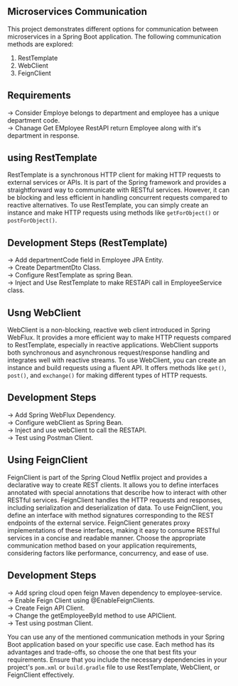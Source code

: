 Microservices Communication
-----------------------------

This project demonstrates different options for communication between microservices in a Spring Boot application. The following communication methods are explored:

1. RestTemplate
2. WebClient
3. FeignClient

Requirements
--------------------------------
-> Consider Employe belongs to department and employee has a unique department code.     
-> Chanage Get EMployee RestAPI return Employee along with it's department in response.

using RestTemplate
-------------------
RestTemplate is a synchronous HTTP client for making HTTP requests to external services or APIs. It is part of the Spring framework and provides a straightforward way to communicate with RESTful services. However, it can be blocking and less efficient in handling concurrent requests compared to reactive alternatives.
To use RestTemplate, you can simply create an instance and make HTTP requests using methods like `getForObject()` or `postForObject()`.

Development Steps (RestTemplate)
----------------------------------
-> Add departmentCode field in Employee JPA Entity.       
-> Create DepartmentDto Class.                        
-> Configure RestTemplate as spring Bean.                       
-> Inject and Use RestTemplate to make RESTAPi call in EmployeeService class.           

Usng WebClient
------------------
WebClient is a non-blocking, reactive web client introduced in Spring WebFlux. It provides a more efficient way to make HTTP requests compared to RestTemplate, especially in reactive applications. WebClient supports both synchronous and asynchronous request/response handling and integrates well with reactive streams.
To use WebClient, you can create an instance and build requests using a fluent API. It offers methods like `get()`, `post()`, and `exchange()` for making different types of HTTP requests.

Development Steps
-------------------
-> Add Spring WebFlux Dependency.    
-> Configure webClient as Spring Bean.    
-> Inject and use webClient to call the RESTAPI.      
-> Test using Postman Client.  

Using FeignClient
-------------------
FeignClient is part of the Spring Cloud Netflix project and provides a declarative way to create REST clients. It allows you to define interfaces annotated with special annotations that describe how to interact with other RESTful services. FeignClient handles the HTTP requests and responses, including serialization and deserialization of data.
To use FeignClient, you define an interface with method signatures corresponding to the REST endpoints of the external service. FeignClient generates proxy implementations of these interfaces, making it easy to consume RESTful services in a concise and readable manner.
Choose the appropriate communication method based on your application requirements, considering factors like performance, concurrency, and ease of use.

Development Steps
---------------------
-> Add spring cloud open feign Maven dependency to employee-service.          
-> Enable Feign Client using @EnableFeignClients.              
-> Create Feign API Client.               
-> Change the getEmployeeById method to use APIClient.               
-> Test using postman Client.    

You can use any of the mentioned communication methods in your Spring Boot application based on your specific use case. Each method has its advantages and trade-offs, so choose the one that best fits your requirements.
Ensure that you include the necessary dependencies in your project's `pom.xml` or `build.gradle` file to use RestTemplate, WebClient, or FeignClient effectively.
